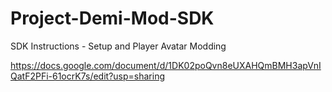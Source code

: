 # Project-Demi-Mod-SDK

SDK Instructions - Setup and Player Avatar Modding
 
https://docs.google.com/document/d/1DK02poQvn8eUXAHQmBMH3apVnIQatF2PFi-61ocrK7s/edit?usp=sharing

